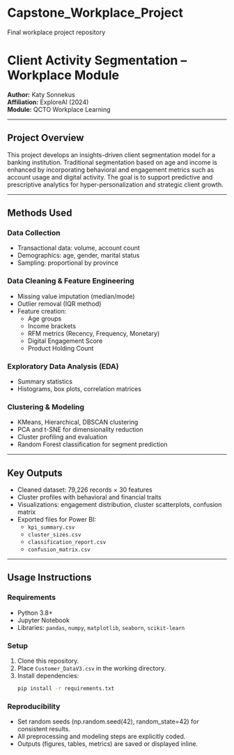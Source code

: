 # Capstone_Workplace_Project
Final workplace project repository

# Client Activity Segmentation – Workplace Module

**Author:** Katy Sonnekus  
**Affiliation:** ExploreAI (2024)  
**Module:** QCTO Workplace Learning

---

## Project Overview

This project develops an insights-driven client segmentation model for a banking institution. Traditional segmentation based on age and income is enhanced by incorporating behavioral and engagement metrics such as account usage and digital activity. The goal is to support predictive and prescriptive analytics for hyper-personalization and strategic client growth.

---

## Methods Used

### Data Collection
- Transactional data: volume, account count
- Demographics: age, gender, marital status
- Sampling: proportional by province

### Data Cleaning & Feature Engineering
- Missing value imputation (median/mode)
- Outlier removal (IQR method)
- Feature creation:
  - Age groups
  - Income brackets
  - RFM metrics (Recency, Frequency, Monetary)
  - Digital Engagement Score
  - Product Holding Count

### Exploratory Data Analysis (EDA)
- Summary statistics
- Histograms, box plots, correlation matrices

### Clustering & Modeling
- KMeans, Hierarchical, DBSCAN clustering
- PCA and t-SNE for dimensionality reduction
- Cluster profiling and evaluation
- Random Forest classification for segment prediction

---

## Key Outputs

- Cleaned dataset: 79,226 records × 30 features
- Cluster profiles with behavioral and financial traits
- Visualizations: engagement distribution, cluster scatterplots, confusion matrix
- Exported files for Power BI:
  - `kpi_summary.csv`
  - `cluster_sizes.csv`
  - `classification_report.csv`
  - `confusion_matrix.csv`

---

## Usage Instructions

### Requirements
- Python 3.8+
- Jupyter Notebook
- Libraries: `pandas`, `numpy`, `matplotlib`, `seaborn`, `scikit-learn`

### Setup
1. Clone this repository.
2. Place `Customer_DataV3.csv` in the working directory.
3. Install dependencies:
   ```bash
   pip install -r requirements.txt
   ```
### Reproducibility
- Set random seeds (np.random.seed(42), random_state=42) for consistent results.
- All preprocessing and modeling steps are explicitly coded.
- Outputs (figures, tables, metrics) are saved or displayed inline.

